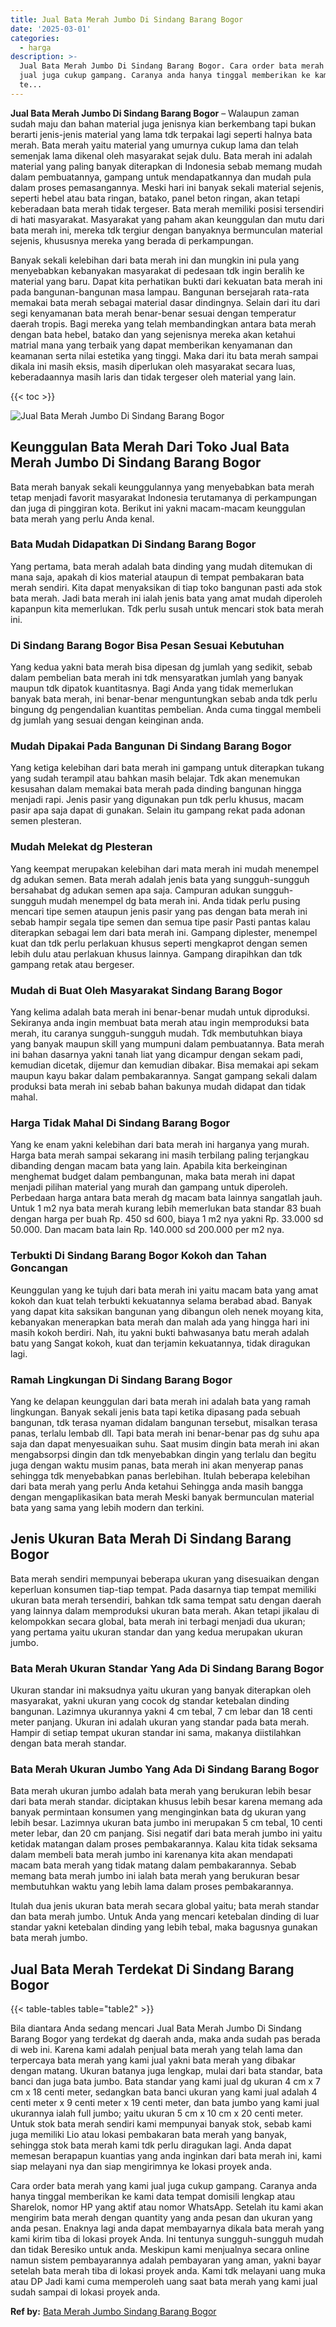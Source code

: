 ```yaml
---
title: Jual Bata Merah Jumbo Di Sindang Barang Bogor
date: '2025-03-01'
categories:
  - harga
description: >-
  Jual Bata Merah Jumbo Di Sindang Barang Bogor. Cara order bata merah yang kami
  jual juga cukup gampang. Caranya anda hanya tinggal memberikan ke kami data
  te...
---
```


**Jual Bata Merah Jumbo Di Sindang Barang Bogor** – Walaupun zaman sudah maju dan bahan material juga jenisnya kian berkembang tapi bukan berarti jenis-jenis material yang lama tdk terpakai lagi seperti halnya bata merah. Bata merah yaitu material yang umurnya cukup lama dan telah semenjak lama dikenal oleh masyarakat sejak dulu. Bata merah ini adalah material yang paling banyak diterapkan di Indonesia sebab memang mudah dalam pembuatannya, gampang untuk mendapatkannya dan mudah pula dalam proses pemasangannya. Meski hari ini banyak sekali material sejenis, seperti hebel atau bata ringan, batako, panel beton ringan, akan tetapi keberadaan bata merah tidak tergeser. Bata merah memiliki posisi tersendiri di hati masyarakat. Masyarakat yang paham akan keunggulan dan mutu dari bata merah ini, mereka tdk tergiur dengan banyaknya bermunculan material sejenis, khususnya mereka yang berada di perkampungan.

Banyak sekali kelebihan dari bata merah ini dan mungkin ini pula yang menyebabkan kebanyakan masyarakat di pedesaan tdk ingin beralih ke material yang baru. Dapat kita perhatikan bukti dari kekuatan bata merah ini pada bangunan-bangunan masa lampau. Bangunan bersejarah rata-rata memakai bata merah sebagai material dasar dindingnya. Selain dari itu dari segi kenyamanan bata merah benar-benar sesuai dengan temperatur daerah tropis. Bagi mereka yang telah membandingkan antara bata merah dengan bata hebel, batako dan yang sejenisnya mereka akan ketahui matrial mana yang terbaik yang dapat memberikan kenyamanan dan keamanan serta nilai estetika yang tinggi. Maka dari itu bata merah sampai dikala ini masih eksis, masih diperlukan oleh masyarakat secara luas, keberadaannya masih laris dan tidak tergeser oleh material yang lain.

{{< toc >}}

![Jual Bata Merah Jumbo Di Sindang Barang Bogor](/images/jual-bata-merah-31.png)

## Keunggulan Bata Merah Dari Toko Jual Bata Merah Jumbo Di Sindang Barang Bogor

Bata merah banyak sekali keunggulannya yang menyebabkan bata merah tetap menjadi favorit masyarakat Indonesia terutamanya di perkampungan dan juga di pinggiran kota. Berikut ini yakni macam-macam keunggulan bata merah yang perlu Anda kenal.

### Bata Mudah Didapatkan Di Sindang Barang Bogor

Yang pertama, bata merah adalah bata dinding yang mudah ditemukan di mana saja, apakah di kios material ataupun di tempat pembakaran bata merah sendiri. Kita dapat menyaksikan di tiap toko bangunan pasti ada stok bata merah. Jadi bata merah ini ialah jenis bata yang amat mudah diperoleh kapanpun kita memerlukan. Tdk perlu susah untuk mencari stok bata merah ini.

### Di Sindang Barang Bogor Bisa Pesan Sesuai Kebutuhan

Yang kedua yakni bata merah bisa dipesan dg jumlah yang sedikit, sebab dalam pembelian bata merah ini tdk mensyaratkan jumlah yang banyak maupun tdk dipatok kuantitasnya. Bagi Anda yang tidak memerlukan banyak bata merah, ini benar-benar menguntungkan sebab anda tdk perlu bingung dg pengendalian kuantitas pembelian. Anda cuma tinggal membeli dg jumlah yang sesuai dengan keinginan anda.

### Mudah Dipakai Pada Bangunan Di Sindang Barang Bogor

Yang ketiga kelebihan dari bata merah ini gampang untuk diterapkan tukang yang sudah terampil atau bahkan masih belajar. Tdk akan menemukan kesusahan dalam memakai bata merah pada dinding bangunan hingga menjadi rapi. Jenis pasir yang digunakan pun tdk perlu khusus, macam pasir apa saja dapat di gunakan. Selain itu gampang rekat pada adonan semen plesteran.

### Mudah Melekat dg Plesteran

Yang keempat merupakan kelebihan dari mata merah ini mudah menempel dg adukan semen. Bata merah adalah jenis bata yang sungguh-sungguh bersahabat dg adukan semen apa saja. Campuran adukan sungguh-sungguh mudah menempel dg bata merah ini. Anda tidak perlu pusing mencari tipe semen ataupun jenis pasir yang pas dengan bata merah ini sebab hampir segala tipe semen dan semua tipe pasir Pasti pantas kalau diterapkan sebagai lem dari bata merah ini. Gampang diplester, menempel kuat dan tdk perlu perlakuan khusus seperti mengkaprot dengan semen lebih dulu atau perlakuan khusus lainnya. Gampang dirapihkan dan tdk gampang retak atau bergeser.

### Mudah di Buat Oleh Masyarakat Sindang Barang Bogor

Yang kelima adalah bata merah ini benar-benar mudah untuk diproduksi. Sekiranya anda ingin membuat bata merah atau ingin memproduksi bata merah, itu caranya sungguh-sungguh mudah. Tdk membutuhkan biaya yang banyak maupun skill yang mumpuni dalam pembuatannya. Bata merah ini bahan dasarnya yakni tanah liat yang dicampur dengan sekam padi, kemudian dicetak, dijemur dan kemudian dibakar. Bisa memakai api sekam maupun kayu bakar dalam pembakarannya. Sangat gampang sekali dalam produksi bata merah ini sebab bahan bakunya mudah didapat dan tidak mahal.

### Harga Tidak Mahal Di Sindang Barang Bogor

Yang ke enam yakni kelebihan dari bata merah ini harganya yang murah. Harga bata merah sampai sekarang ini masih terbilang paling terjangkau dibanding dengan macam bata yang lain. Apabila kita berkeinginan menghemat budget dalam pembangunan, maka bata merah ini dapat menjadi pilihan material yang murah dan gampang untuk diperoleh. Perbedaan harga antara bata merah dg macam bata lainnya sangatlah jauh. Untuk 1 m2 nya bata merah kurang lebih memerlukan bata standar 83 buah dengan harga per buah Rp. 450 sd 600, biaya 1 m2 nya yakni Rp. 33.000 sd 50.000. Dan macam bata lain Rp. 140.000 sd 200.000 per m2 nya.

### Terbukti Di Sindang Barang Bogor Kokoh dan Tahan Goncangan

Keunggulan yang ke tujuh dari bata merah ini yaitu macam bata yang amat kokoh dan kuat telah terbukti kekuatannya selama berabad abad. Banyak yang dapat kita saksikan bangunan yang dibangun oleh nenek moyang kita, kebanyakan menerapkan bata merah dan malah ada yang hingga hari ini masih kokoh berdiri. Nah, itu yakni bukti bahwasanya batu merah adalah batu yang Sangat kokoh, kuat dan terjamin kekuatannya, tidak diragukan lagi.

### Ramah Lingkungan Di Sindang Barang Bogor

Yang ke delapan keunggulan dari bata merah ini adalah bata yang ramah lingkungan. Banyak sekali jenis bata tapi ketika dipasang pada sebuah bangunan, tdk terasa nyaman didalam bangunan tersebut, misalkan terasa panas, terlalu lembab dll. Tapi bata merah ini benar-benar pas dg suhu apa saja dan dapat menyesuaikan suhu. Saat musim dingin bata merah ini akan mengabsorpsi dingin dan tdk menyebabkan dingin yang terlalu dan begitu juga dengan waktu musim panas, bata merah ini akan menyerap panas sehingga tdk menyebabkan panas berlebihan. Itulah beberapa kelebihan dari bata merah yang perlu Anda ketahui Sehingga anda masih bangga dengan mengaplikasikan bata merah Meski banyak bermunculan material bata yang sama yang lebih modern dan terkini.

## Jenis Ukuran Bata Merah Di Sindang Barang Bogor

Bata merah sendiri mempunyai beberapa ukuran yang disesuaikan dengan keperluan konsumen tiap-tiap tempat. Pada dasarnya tiap tempat memiliki ukuran bata merah tersendiri, bahkan tdk sama tempat satu dengan daerah yang lainnya dalam memproduksi ukuran bata merah. Akan tetapi jikalau di kelompokkan secara global, bata merah ini terbagi menjadi dua ukuran; yang pertama yaitu ukuran standar dan yang kedua merupakan ukuran jumbo.

### Bata Merah Ukuran Standar Yang Ada Di Sindang Barang Bogor

Ukuran standar ini maksudnya yaitu ukuran yang banyak diterapkan oleh masyarakat, yakni ukuran yang cocok dg standar ketebalan dinding bangunan. Lazimnya ukurannya yakni 4 cm tebal, 7 cm lebar dan 18 centi meter panjang. Ukuran ini adalah ukuran yang standar pada bata merah. Hampir di setiap tempat ukuran standar ini sama, makanya diistilahkan dengan bata merah standar.

### Bata Merah Ukuran Jumbo Yang Ada Di Sindang Barang Bogor

Bata merah ukuran jumbo adalah bata merah yang berukuran lebih besar dari bata merah standar. diciptakan khusus lebih besar karena memang ada banyak permintaan konsumen yang menginginkan bata dg ukuran yang lebih besar. Lazimnya ukuran bata jumbo ini merupakan 5 cm tebal, 10 centi meter lebar, dan 20 cm panjang. Sisi negatif dari bata merah jumbo ini yaitu ketidak matangan dalam proses pembakarannya. Kalau kita tidak seksama dalam membeli bata merah jumbo ini karenanya kita akan mendapati macam bata merah yang tidak matang dalam pembakarannya. Sebab memang bata merah jumbo ini ialah bata merah yang berukuran besar membutuhkan waktu yang lebih lama dalam proses pembakarannya.

Itulah dua jenis ukuran bata merah secara global yaitu; bata merah standar dan bata merah jumbo. Untuk Anda yang mencari ketebalan dinding di luar standar yakni ketebalan dinding yang lebih tebal, maka bagusnya gunakan bata merah jumbo.

## Jual Bata Merah Terdekat Di Sindang Barang Bogor

{{< table-tables table="table2" >}}

Bila diantara Anda sedang mencari Jual Bata Merah Jumbo Di Sindang Barang Bogor yang terdekat dg daerah anda, maka anda sudah pas berada di web ini. Karena kami adalah penjual bata merah yang telah lama dan terpercaya bata merah yang kami jual yakni bata merah yang dibakar dengan matang. Ukuran batanya juga lengkap, mulai dari bata standar, bata banci dan juga bata jumbo. Bata standar yang kami jual dg ukuran 4 cm x 7 cm x 18 centi meter, sedangkan bata banci ukuran yang kami jual adalah 4 centi meter x 9 centi meter x 19 centi meter, dan bata jumbo yang kami jual ukurannya ialah full jumbo; yaitu ukuran 5 cm x 10 cm x 20 centi meter. Untuk stok bata merah sendiri kami mempunyai banyak stok, sebab kami juga memiliki Lio atau lokasi pembakaran bata merah yang banyak, sehingga stok bata merah kami tdk perlu diragukan lagi. Anda dapat memesan berapapun kuantias yang anda inginkan dari bata merah ini, kami siap melayani nya dan siap mengirimnya ke lokasi proyek anda.

Cara order bata merah yang kami jual juga cukup gampang. Caranya anda hanya tinggal memberikan ke kami data tempat domisili lengkap atau Sharelok, nomor HP yang aktif atau nomor WhatsApp. Setelah itu kami akan mengirim bata merah dengan quantity yang anda pesan dan ukuran yang anda pesan. Enaknya lagi anda dapat membayarnya dikala bata merah yang kami kirim tiba di lokasi proyek Anda. Ini tentunya sungguh-sungguh mudah dan tidak Beresiko untuk anda. Meskipun kami menjualnya secara online namun sistem pembayarannya adalah pembayaran yang aman, yakni bayar setelah bata merah tiba di lokasi proyek anda. Kami tdk melayani uang muka atau DP Jadi kami cuma memperoleh uang saat bata merah yang kami jual sudah sampai di lokasi proyek anda.

**Ref by:** [Bata Merah Jumbo Sindang Barang Bogor](https://id.wikipedia.org/wiki/Bata)
